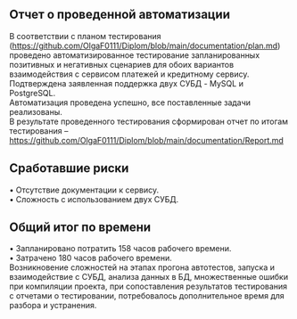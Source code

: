## Отчет о проведенной автоматизации  

В соответствии с планом тестирования (https://github.com/OlgaF0111/Diplom/blob/main/documentation/plan.md) проведено автоматизированное тестирование запланированных позитивных и негативных сценариев для обоих вариантов взаимодействия с сервисом платежей и кредитному сервису.   
Подтверждена заявленная поддержка двух СУБД - MySQL и PostgreSQL.  
Автоматизация проведена успешно, все поставленные задачи реализованы.  
В результате проведенного тестирования сформирован отчет по итогам тестирования – https://github.com/OlgaF0111/Diplom/blob/main/documentation/Report.md  

## Сработавшие риски  
•	Отсутствие документации к сервису.  
•	Сложность с использованием двух СУБД.  

## Общий итог по времени  
•	Запланировано потратить 158 часов рабочего времени.  
•	Затрачено 180 часов рабочего времени.  
Возникновение сложностей на этапах прогона автотестов, запуска и взаимодействие с СУБД, анализа данных в БД, множественные ошибки при компиляции проекта, при сопоставления результатов тестирования с отчетами о тестировании, потребовалось дополнительное время для разбора и устранения.  

